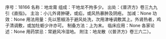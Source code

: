 序号：18166
名称：地龙膏
组成：干地龙不拘多少。
出处：《普济方》卷三九九引《直指》。
主治：小儿外肾肿硬，或疝，或风热暴肿及阴疮。
加减：None
功效：None
用法用量：先以葱椒汤于避风处洗，次用津唾调敷其上。外肾热者，鸡子清调敷，或加牡蛎少许亦可。
制备方法：上为末。
临床应用：None
各家论述：None
用药禁忌：常避风冷湿地。
附注：地龙散（《普济方》卷三六二）。
